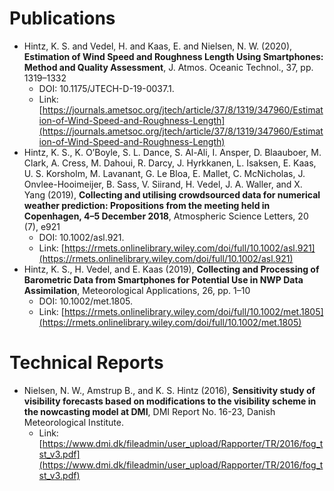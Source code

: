 # Publications

- Hintz, K. S. and Vedel, H. and Kaas, E. and Nielsen, N. W. (2020), **Estimation of Wind Speed and Roughness Length Using Smartphones: Method and Quality Assessment**, J. Atmos. Oceanic Technol., 37, pp. 1319–1332
    * DOI: 10.1175/JTECH-D-19-0037.1.
    * Link: [https://journals.ametsoc.org/jtech/article/37/8/1319/347960/Estimation-of-Wind-Speed-and-Roughness-Length](https://journals.ametsoc.org/jtech/article/37/8/1319/347960/Estimation-of-Wind-Speed-and-Roughness-Length)
- Hintz, K. S., K. O’Boyle, S. L. Dance, S. Al-Ali, I. Ansper, D. Blaauboer, M. Clark, A. Cress, M. Dahoui, R. Darcy, J. Hyrkkanen, L. Isaksen, E. Kaas, U. S. Korsholm, M. Lavanant, G. Le Bloa, E. Mallet, C. McNicholas, J. Onvlee-Hooimeijer, B. Sass, V. Siirand, H. Vedel, J. A. Waller, and X. Yang (2019), **Collecting and utilising crowdsourced data for numerical weather prediction: Propositions from the meeting held in Copenhagen, 4–5 December 2018**, Atmospheric Science Letters, 20 (7), e921
    * DOI: 10.1002/asl.921.
    * Link: [https://rmets.onlinelibrary.wiley.com/doi/full/10.1002/asl.921](https://rmets.onlinelibrary.wiley.com/doi/full/10.1002/asl.921)
- Hintz, K. S., H. Vedel, and E. Kaas (2019), **Collecting and Processing of Barometric  Data from Smartphones for Potential Use in NWP Data Assimilation**, Meteorological  Applications, 26, pp. 1–10
    * DOI: 10.1002/met.1805.
    * Link: [https://rmets.onlinelibrary.wiley.com/doi/full/10.1002/met.1805](https://rmets.onlinelibrary.wiley.com/doi/full/10.1002/met.1805)

# Technical Reports

- Nielsen, N. W., Amstrup B., and K. S. Hintz (2016), **Sensitivity study of visibility forecasts based
on modifications to the visibility scheme in the nowcasting model at DMI**, DMI Report No. 16-23, Danish
Meteorological Institute.
    * Link: [https://www.dmi.dk/fileadmin/user_upload/Rapporter/TR/2016/fog_tst_v3.pdf](https://www.dmi.dk/fileadmin/user_upload/Rapporter/TR/2016/fog_tst_v3.pdf)